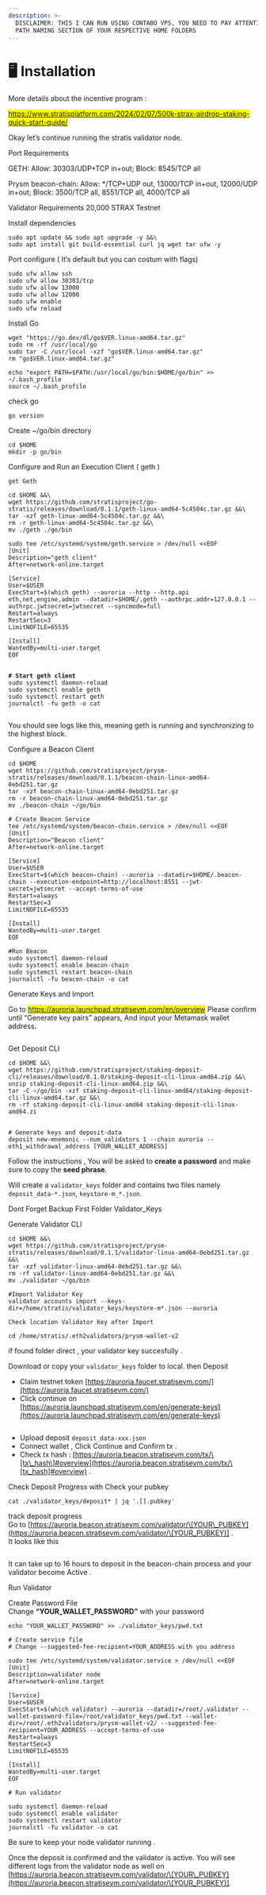 ```yaml
---
description: >-
  DISCLAIMER: THIS I CAN RUN USING CONTABO VPS, YOU NEED TO PAY ATTENTION TO THE
  PATH NAMING SECTION OF YOUR RESPECTIVE HOME FOLDERS
---
```


# 🖥️ Installation

More details about the incentive program :&#x20;

<mark style="color:blue;">https://www.stratisplatform.com/2024/02/07/500k-strax-airdrop-staking-quick-start-guide/</mark>&#x20;

Okay let’s continue running the stratis validator node.

Port Requirements&#x20;

GETH: Allow: 30303/UDP+TCP in+out; Block: 8545/TCP all

Prysm beacon-chain: Allow: \*/TCP+UDP out, 13000/TCP in+out, 12000/UDP in+out; Block: 3500/TCP all, 8551/TCP all, 4000/TCP all

Validator Requirements 20,000 STRAX Testnet

Install dependencies

```
sudo apt update && sudo apt upgrade -y &&\
sudo apt install git build-essential curl jq wget tar ufw -y
```

Port configure ( It’s default but you can costum with flags)

```
sudo ufw allow ssh
sudo ufw allow 30303/tcp
sudo ufw allow 13000
sudo ufw allow 12000
sudo ufw enable
sudo ufw reload

```

Install Go

```
wget "https://go.dev/dl/go$VER.linux-amd64.tar.gz"
sudo rm -rf /usr/local/go
sudo tar -C /usr/local -xzf "go$VER.linux-amd64.tar.gz"
rm "go$VER.linux-amd64.tar.gz"

echo "export PATH=$PATH:/usr/local/go/bin:$HOME/go/bin" >> ~/.bash_profile
source ~/.bash_profile
```

check go

```
go version
```

Create \~/go/bin directory

```
cd $HOME
mkdir -p go/bin
```

Configure and Run an Execution Client ( geth )

```
get Geth
```

```
cd $HOME &&\
wget https://github.com/stratisproject/go-stratis/releases/download/0.1.1/geth-linux-amd64-5c4504c.tar.gz &&\
tar -xzf geth-linux-amd64-5c4504c.tar.gz &&\
rm -r geth-linux-amd64-5c4504c.tar.gz &&\
mv ./geth ./go/bin
```

<pre><code>sudo tee /etc/systemd/system/geth.service > /dev/null &#x3C;&#x3C;EOF
[Unit]
Description="geth client"
After=network-online.target

[Service]
User=$USER
ExecStart=$(which geth) --auroria --http --http.api eth,net,engine,admin --datadir=$HOME/.geth --authrpc.addr=127.0.0.1 --authrpc.jwtsecret=jwtsecret --syncmode=full
Restart=always
RestartSec=3
LimitNOFILE=65535

[Install]
WantedBy=multi-user.target
EOF


<strong># Start geth client
</strong>sudo systemctl daemon-reload
sudo systemctl enable geth
sudo systemctl restart geth
journalctl -fu geth -o cat

</code></pre>

You should see logs like this, meaning geth is running and synchronizing to the highest block.

Configure a Beacon Client

```
cd $HOME
wget https://github.com/stratisproject/prysm-stratis/releases/download/0.1.1/beacon-chain-linux-amd64-0ebd251.tar.gz
tar -xzf beacon-chain-linux-amd64-0ebd251.tar.gz
rm -r beacon-chain-linux-amd64-0ebd251.tar.gz
mv ./beacon-chain ~/go/bin

# Create Beacon Service
tee /etc/systemd/system/beacon-chain.service > /dev/null <<EOF
[Unit]
Description="Beacon client"
After=network-online.target

[Service]
User=$USER
ExecStart=$(which beacon-chain) --auroria --datadir=$HOME/.beacon-chain --execution-endpoint=http://localhost:8551 --jwt-secret=jwtsecret --accept-terms-of-use
Restart=always
RestartSec=3
LimitNOFILE=65535

[Install]
WantedBy=multi-user.target
EOF

#Run Beacon
sudo systemctl daemon-reload
sudo systemctl enable beacon-chain
sudo systemctl restart beacon-chain
journalctl -fu beacon-chain -o cat

```

Generate Keys and Import

Go to <mark style="color:blue;">https://auroria.launchpad.stratisevm.com/en/overview</mark> Please confirm until “Generate key pairs” appears, And input your Metamask wallet address.

<figure><img src="../../.gitbook/assets/image (4).png" alt=""><figcaption></figcaption></figure>

Get Deposit CLI

```
cd $HOME &&\
wget https://github.com/stratisproject/staking-deposit-cli/releases/download/0.1.0/staking-deposit-cli-linux-amd64.zip &&\
unzip staking-deposit-cli-linux-amd64.zip &&\
tar -C ~/go/bin -xzf staking-deposit-cli-linux-amd64/staking-deposit-cli-linux-amd64.tar.gz &&\
rm -rf staking-deposit-cli-linux-amd64 staking-deposit-cli-linux-amd64.zi


# Generate keys and deposit-data
deposit new-mnemonic --num_validators 1 --chain auroria --eth1_withdrawal_address [YOUR_WALLET_ADDRESS]

```

Follow the instructions , You will be asked to **create a password** and make sure to copy the **seed phrase**.

Will create a `validator_keys` folder and contains two files namely `deposit_data-*.json`, `keystore-m_*.json`.

Dont Forget Backup First Folder Validator\_Keys

Generate Validator CLI

```
cd $HOME &&\
wget https://github.com/stratisproject/prysm-stratis/releases/download/0.1.1/validator-linux-amd64-0ebd251.tar.gz &&\
tar -xzf validator-linux-amd64-0ebd251.tar.gz &&\
rm -rf validator-linux-amd64-0ebd251.tar.gz &&\
mv ./validator ~/go/bin 

#Import Validator Key
validator accounts import --keys-dir=/home/stratis/validator_keys/keystore-m*.json --auroria

```

```
Check location Validator Key after Import

```

```
cd /home/stratis/.eth2validators/prysm-wallet-v2

```

if found folder direct , your validator key succesfully .

Download or copy your `validator_keys` folder to local. then Deposit

* Claim testnet token [https://auroria.faucet.stratisevm.com/](https://auroria.faucet.stratisevm.com/)
* Click continue on [https://auroria.launchpad.stratisevm.com/en/generate-keys](https://auroria.launchpad.stratisevm.com/en/generate-keys)

<figure><img src="../../.gitbook/assets/image (5).png" alt=""><figcaption></figcaption></figure>

* Upload deposit `deposit_data-xxx.json`
* Connect wallet , Click Continue and Confirm tx .
* Check tx hash : [https://auroria.beacon.stratisevm.com/tx/\[tx\_hash\]#overview](https://auroria.beacon.stratisevm.com/tx/\[tx_hash]#overview) .

Check Deposit Progress with Check your pubkey

```
cat ./validator_keys/deposit* | jq '.[].pubkey'
```

track deposit progress\
Go to [https://auroria.beacon.stratisevm.com/validator/\[YOUR\_PUBKEY](https://auroria.beacon.stratisevm.com/validator/\[YOUR_PUBKEY)] .\
It looks like this

<figure><img src="../../.gitbook/assets/image (6).png" alt=""><figcaption></figcaption></figure>

It can take up to 16 hours to deposit in the beacon-chain process and your validator become Active .

Run Validator

Create Password File\
Change **“YOUR\_WALLET\_PASSWORD”** with your password

```
echo "YOUR_WALLET_PASSWORD" >> ./validator_keys/pwd.txt

# Create service file
# Change --suggested-fee-recipient=YOUR_ADDRESS with you address

sudo tee /etc/systemd/system/validator.service > /dev/null <<EOF
[Unit]
Description=validator node
After=network-online.target

[Service]
User=$USER
ExecStart=$(which validator) --auroria --datadir=/root/.validator --wallet-password-file=/root/validator_keys/pwd.txt --wallet-dir=/root/.eth2validators/prysm-wallet-v2/ --suggested-fee-recipient=YOUR_ADDRESS --accept-terms-of-use
Restart=always
RestartSec=3
LimitNOFILE=65535

[Install]
WantedBy=multi-user.target
EOF

# Run validator

sudo systemctl daemon-reload
sudo systemctl enable validator
sudo systemctl restart validator
journalctl -fu validator -o cat
```

Be sure to keep your node validator running .

Once the deposit is confirmed and the validator is active. You will see different logs from the validator node as well on [https://auroria.beacon.stratisevm.com/validator/\[YOUR\_PUBKEY](https://auroria.beacon.stratisevm.com/validator/\[YOUR_PUBKEY)].

<figure><img src="../../.gitbook/assets/image (7).png" alt=""><figcaption></figcaption></figure>


